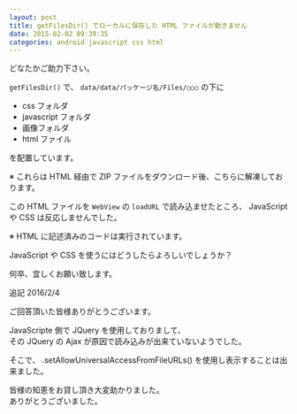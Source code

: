 ```yaml
---
layout: post
title: getFilesDir() でローカルに保存した HTML ファイルが動きません
date: 2015-02-02 09:39:35
categories: android javascript css html
---
```

<!-- {% raw %} -->
<p>どなたかご助力下さい。</p>

<p><code>getFilesDir()</code> で、 <code>data/data/パッケージ名/Files/○○○</code> の下に</p>

<ul>
<li>css フォルダ</li>
<li>javascript フォルダ</li>
<li>画像フォルダ</li>
<li>html ファイル</li>
</ul>

<p>を配置しています。</p>

<p>※ これらは HTML 経由で ZIP ファイルをダウンロード後、こちらに解凍しております。</p>

<p>この HTML ファイルを <code>WebView</code> の <code>loadURL</code> で読み込ませたところ、 JavaScript や CSS は反応しませんでした。</p>

<p>※ HTML に記述済みのコードは実行されています。</p>

<p>JavaScript や CSS を使うにはどうしたらよろしいでしょうか？</p>

<p>何卒、宜しくお願い致します。</p>

<p>追記 2016/2/4</p>

<p>ご回答頂いた皆様ありがとうございます。</p>

<p>JavaScripte 側で JQuery を使用しておりまして、<br>
その JQuery の Ajax が原因で読み込みが出来ていないようでした。</p>

<p>そこで、 .setAllowUniversalAccessFromFileURLs() を使用し表示することは出来ました。</p>

<p>皆様の知恵をお貸し頂き大変助かりました。<br>
ありがとうございました。</p>
<!-- {% endraw %} -->
